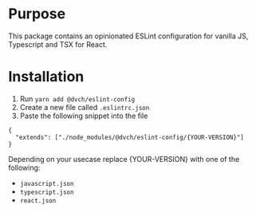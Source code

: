 # Purpose

This package contains an opinionated ESLint configuration for vanilla JS, Typescript and TSX for React.

# Installation

1. Run `yarn add @dvch/eslint-config`
2. Create a new file called `.eslintrc.json`
3. Paste the following snippet into the file

```
{
  "extends": ["./node_modules/@dvch/eslint-config/{YOUR-VERSION}"]
}
```

Depending on your usecase replace {YOUR-VERSION} with one of the following:

- `javascript.json`
- `typescript.json`
- `react.json`
